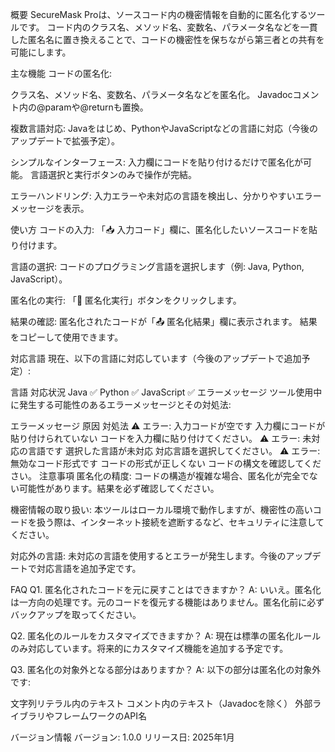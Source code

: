 概要
SecureMask Proは、ソースコード内の機密情報を自動的に匿名化するツールです。
コード内のクラス名、メソッド名、変数名、パラメータ名などを一貫した匿名名に置き換えることで、コードの機密性を保ちながら第三者との共有を可能にします。

主な機能
コードの匿名化:

クラス名、メソッド名、変数名、パラメータ名などを匿名化。
Javadocコメント内の@paramや@returnも置換。

複数言語対応:
Javaをはじめ、PythonやJavaScriptなどの言語に対応（今後のアップデートで拡張予定）。

シンプルなインターフェース:
入力欄にコードを貼り付けるだけで匿名化が可能。
言語選択と実行ボタンのみで操作が完結。

エラーハンドリング:
入力エラーや未対応の言語を検出し、分かりやすいエラーメッセージを表示。

使い方
コードの入力:
「📥 入力コード」欄に、匿名化したいソースコードを貼り付けます。

言語の選択:
コードのプログラミング言語を選択します（例: Java, Python, JavaScript）。

匿名化の実行:
「🚀 匿名化実行」ボタンをクリックします。

結果の確認:
匿名化されたコードが「📤 匿名化結果」欄に表示されます。
結果をコピーして使用できます。

対応言語
現在、以下の言語に対応しています（今後のアップデートで追加予定）:

言語	対応状況
Java	✅
Python	✅
JavaScript	✅
エラーメッセージ
ツール使用中に発生する可能性のあるエラーメッセージとその対処法:

エラーメッセージ	原因	対処法
⚠️ エラー: 入力コードが空です	入力欄にコードが貼り付けられていない	コードを入力欄に貼り付けてください。
⚠️ エラー: 未対応の言語です	選択した言語が未対応	対応言語を選択してください。
⚠️ エラー: 無効なコード形式です	コードの形式が正しくない	コードの構文を確認してください。
注意事項
匿名化の精度:
コードの構造が複雑な場合、匿名化が完全でない可能性があります。結果を必ず確認してください。

機密情報の取り扱い:
本ツールはローカル環境で動作しますが、機密性の高いコードを扱う際は、インターネット接続を遮断するなど、セキュリティに注意してください。

対応外の言語:
未対応の言語を使用するとエラーが発生します。今後のアップデートで対応言語を追加予定です。

FAQ
Q1. 匿名化されたコードを元に戻すことはできますか？
A: いいえ。匿名化は一方向の処理です。元のコードを復元する機能はありません。匿名化前に必ずバックアップを取ってください。

Q2. 匿名化のルールをカスタマイズできますか？
A: 現在は標準の匿名化ルールのみ対応しています。将来的にカスタマイズ機能を追加する予定です。

Q3. 匿名化の対象外となる部分はありますか？
A: 以下の部分は匿名化の対象外です:

文字列リテラル内のテキスト
コメント内のテキスト（Javadocを除く）
外部ライブラリやフレームワークのAPI名

バージョン情報
バージョン: 1.0.0
リリース日: 2025年1月
